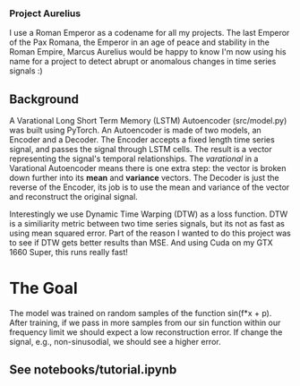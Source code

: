 ### Project Aurelius

I use a Roman Emperor as a codename for all my projects.
The last Emperor of the Pax Romana, the Emperor in an age of peace and stability in the Roman Empire, Marcus Aurelius would be happy to know I'm now using his name for a project to detect abrupt or anomalous changes in time series signals :)

## Background

A Varational Long Short Term Memory (LSTM) Autoencoder (src/model.py) was built using PyTorch. An Autoencoder is made of two models, an Encoder and a Decoder. The Encoder accepts a fixed length time series signal, and passes the signal through LSTM cells. The result is a vector representing the signal's temporal relationships. The *varational* in a Varational Autoencoder means there is one extra step: the vector is broken down further into its **mean** and **variance** vectors. The Decoder is just the reverse of the Encoder, its job is to use the mean and variance of the vector and reconstruct the original signal.

Interestingly we use Dynamic Time Warping (DTW) as a loss function. DTW is a similiarity metric between two time series signals, but its not as fast as using mean squared error. Part of the reason I wanted to do this project was to see if DTW gets better results than MSE. And using Cuda on my GTX 1660 Super, this runs really fast!

# The Goal

The model was trained on random samples of the function sin(f\*x + p). After training, if we pass in more samples from our sin function within our frequency limit we should expect a low reconstruction error. If change the signal, e.g., non-sinusodial, we should see a higher error. 

## See notebooks/tutorial.ipynb